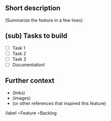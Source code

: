 ## Short description

(Summarize the feature in a few lines)

## (sub) Tasks to build

- [ ] Task 1
- [ ] Task 2
- [ ] Task 3
- [ ] Documentation!

## Further context

- (links)
- (images)
- (or other references that inspired this feature)

/label ~Feature ~Backlog
